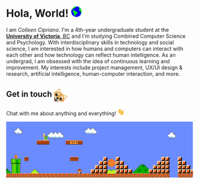 # Hola, World! <img src="https://github.com/colleenaira/colleenaira/blob/main/Assets/Earth.gif" width="29px">


I am _Colleen Cipriano_. I'm a 4th-year undergraduate student at the <a href="https://www.uvic.ca/"> <b>University of Victoria</b>, BC</a> and I'm studying Combined Computer Science and Psychology. With interdisciplinary skills in technology and social science, I am interested in how humans and computers can interact with each other and how technology can reflect human intelligence. As an undergrad, I am obsessed with the idea of continuous learning and improvement. My interests include project management, UX/UI design & research, artificial intelligence, human-computer interaction, and more.  


## Get in touch  <img align="center" alt="shiblob-photo" src="https://github.com/colleenaira/colleenaira/blob/main/Assets/shiblob-photo.png" width="40"/>
Chat with me about anything and everything! <img src="https://github.com/colleenaira/colleenaira/blob/main//Assets/Hi.gif" width="20px">


<img src="https://github.com/colleenaira/colleenaira/blob/main/Assets/Mario_Gameplay.gif" alt="Mario Game" width="980">


<!--
**colleenaira/colleenaira** is a ✨ _special_ ✨ repository because its `README.md` (this file) appears on your GitHub profile.

Here are some ideas to get you started:

- 🔭 I’m currently working on ...
- 🌱 I’m currently learning ...
- 👯 I’m looking to collaborate on ...
- 🤔 I’m looking for help with ...
- 💬 Ask me about ...
- 📫 How to reach me: ...
- 😄 Pronouns: ...
- ⚡ Fun fact: ...
-->

